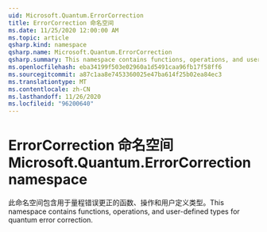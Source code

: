 ```yaml
---
uid: Microsoft.Quantum.ErrorCorrection
title: ErrorCorrection 命名空间
ms.date: 11/25/2020 12:00:00 AM
ms.topic: article
qsharp.kind: namespace
qsharp.name: Microsoft.Quantum.ErrorCorrection
qsharp.summary: This namespace contains functions, operations, and user-defined types for quantum error correction.
ms.openlocfilehash: eba34199f503e02960a1d5491caa96fb17f58ff6
ms.sourcegitcommit: a87c1aa8e7453360025e47ba614f25b02ea84ec3
ms.translationtype: MT
ms.contentlocale: zh-CN
ms.lasthandoff: 11/26/2020
ms.locfileid: "96200640"
---
```

# <a name="microsoftquantumerrorcorrection-namespace"></a><span data-ttu-id="af608-102">ErrorCorrection 命名空间</span><span class="sxs-lookup"><span data-stu-id="af608-102">Microsoft.Quantum.ErrorCorrection namespace</span></span>

<span data-ttu-id="af608-103">此命名空间包含用于量程错误更正的函数、操作和用户定义类型。</span><span class="sxs-lookup"><span data-stu-id="af608-103">This namespace contains functions, operations, and user-defined types for quantum error correction.</span></span>

